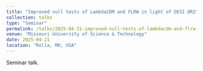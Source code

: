 ```yaml
---
title: "Improved null tests of LambdaCDM and FLRW in light of DESI DR2"
collection: talks
type: "Seminar"
permalink: /talks/2025-04-21-improved-null-tests-of-lambdacdm-and-flrw-in-light-of-desi-dr2
venue: "Missouri University of Science & Technology"
date: 2025-04-21
location: "Rolla, MO, USA"
---
```


Seminar talk.
